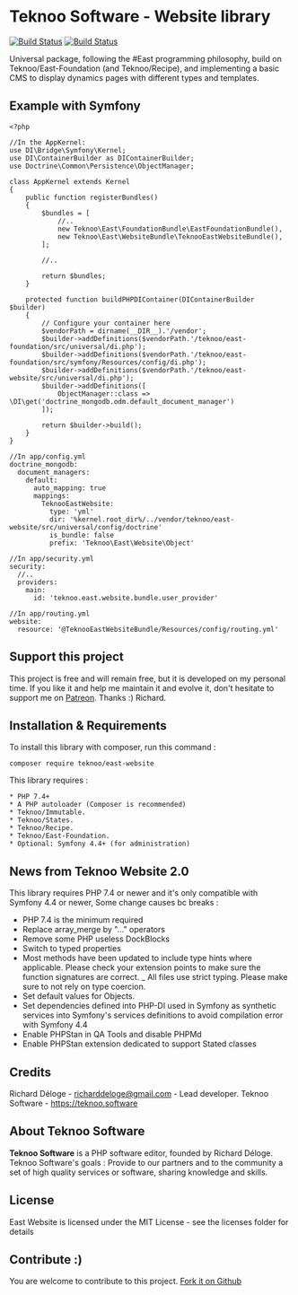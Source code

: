 Teknoo Software - Website library
=================================

[![Build Status](https://travis-ci.org/TeknooSoftware/east-website.svg?branch=master)](https://travis-ci.org/TeknooSoftware/east-website) [![Build Status](https://travis-ci.org/TeknooSoftware/east-website.svg?branch=master)](https://travis-ci.org/TeknooSoftware/east-website)

Universal package, following the #East programming philosophy, build on Teknoo/East-Foundation (and Teknoo/Recipe),
and implementing a basic CMS to display dynamics pages with different types and templates.

Example with Symfony
--------------------

    <?php

    //In the AppKernel:
    use DI\Bridge\Symfony\Kernel;
    use DI\ContainerBuilder as DIContainerBuilder;
    use Doctrine\Common\Persistence\ObjectManager;

    class AppKernel extends Kernel
    {
        public function registerBundles()
        {
            $bundles = [
                //..
                new Teknoo\East\FoundationBundle\EastFoundationBundle(),
                new Teknoo\East\WebsiteBundle\TeknooEastWebsiteBundle(),
            ];

            //..

            return $bundles;
        }

        protected function buildPHPDIContainer(DIContainerBuilder $builder)
        {
            // Configure your container here
            $vendorPath = dirname(__DIR__).'/vendor';
            $builder->addDefinitions($vendorPath.'/teknoo/east-foundation/src/universal/di.php');
            $builder->addDefinitions($vendorPath.'/teknoo/east-foundation/src/symfony/Resources/config/di.php');
            $builder->addDefinitions($vendorPath.'/teknoo/east-website/src/universal/di.php');
            $builder->addDefinitions([
                ObjectManager::class => \DI\get('doctrine_mongodb.odm.default_document_manager')
            ]);

            return $builder->build();
        }
    }

    //In app/config.yml
    doctrine_mongodb:
      document_managers:
        default:
          auto_mapping: true
          mappings:
            TeknooEastWebsite:
              type: 'yml'
              dir: '%kernel.root_dir%/../vendor/teknoo/east-website/src/universal/config/doctrine'
              is_bundle: false
              prefix: 'Teknoo\East\Website\Object'

    //In app/security.yml
    security:
      //..
      providers:
        main:
          id: 'teknoo.east.website.bundle.user_provider'

    //In app/routing.yml
    website:
      resource: '@TeknooEastWebsiteBundle/Resources/config/routing.yml'

Support this project
---------------------

This project is free and will remain free, but it is developed on my personal time. 
If you like it and help me maintain it and evolve it, don't hesitate to support me on [Patreon](https://patreon.com/teknoo_software).
Thanks :) Richard. 

Installation & Requirements
---------------------------
To install this library with composer, run this command :

    composer require teknoo/east-website

This library requires :

    * PHP 7.4+
    * A PHP autoloader (Composer is recommended)
    * Teknoo/Immutable.
    * Teknoo/States.
    * Teknoo/Recipe.
    * Teknoo/East-Foundation.
    * Optional: Symfony 4.4+ (for administration)

News from Teknoo Website 2.0
----------------------------

This library requires PHP 7.4 or newer and it's only compatible with Symfony 4.4 or newer, Some change causes bc breaks :
- PHP 7.4 is the minimum required
- Replace array_merge by "..." operators
- Remove some PHP useless DockBlocks
- Switch to typed properties
- Most methods have been updated to include type hints where applicable. Please check your extension points to make sure the function signatures are correct.
_ All files use strict typing. Please make sure to not rely on type coercion.
- Set default values for Objects.  
- Set dependencies defined into PHP-DI used in Symfony as synthetic
  services into Symfony's services definitions to avoid compilation error with Symfony 4.4
- Enable PHPStan in QA Tools and disable PHPMd
- Enable PHPStan extension dedicated to support Stated classes

Credits
-------
Richard Déloge - <richarddeloge@gmail.com> - Lead developer.
Teknoo Software - <https://teknoo.software>

About Teknoo Software
---------------------
**Teknoo Software** is a PHP software editor, founded by Richard Déloge.
Teknoo Software's goals : Provide to our partners and to the community a set of high quality services or software,
 sharing knowledge and skills.

License
-------
East Website is licensed under the MIT License - see the licenses folder for details

Contribute :)
-------------

You are welcome to contribute to this project. [Fork it on Github](CONTRIBUTING.md)
